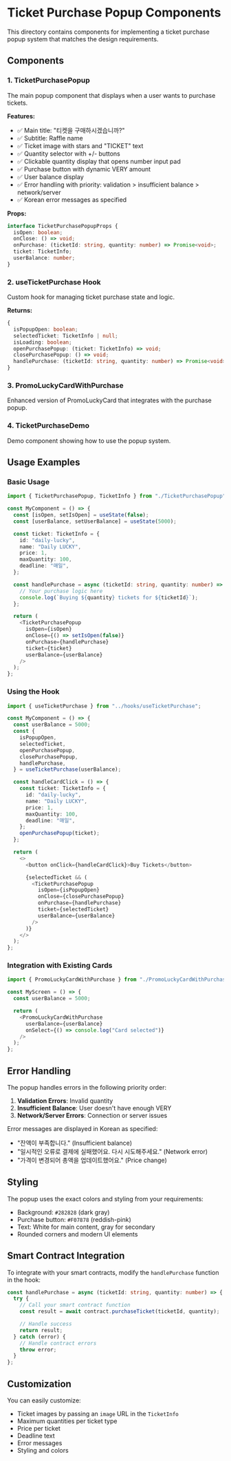 # Ticket Purchase Popup Components

This directory contains components for implementing a ticket purchase popup system that matches the design requirements.

## Components

### 1. TicketPurchasePopup

The main popup component that displays when a user wants to purchase tickets.

**Features:**

- ✅ Main title: "티켓을 구매하시겠습니까?"
- ✅ Subtitle: Raffle name
- ✅ Ticket image with stars and "TICKET" text
- ✅ Quantity selector with +/- buttons
- ✅ Clickable quantity display that opens number input pad
- ✅ Purchase button with dynamic VERY amount
- ✅ User balance display
- ✅ Error handling with priority: validation > insufficient balance > network/server
- ✅ Korean error messages as specified

**Props:**

```typescript
interface TicketPurchasePopupProps {
  isOpen: boolean;
  onClose: () => void;
  onPurchase: (ticketId: string, quantity: number) => Promise<void>;
  ticket: TicketInfo;
  userBalance: number;
}
```

### 2. useTicketPurchase Hook

Custom hook for managing ticket purchase state and logic.

**Returns:**

```typescript
{
  isPopupOpen: boolean;
  selectedTicket: TicketInfo | null;
  isLoading: boolean;
  openPurchasePopup: (ticket: TicketInfo) => void;
  closePurchasePopup: () => void;
  handlePurchase: (ticketId: string, quantity: number) => Promise<void>;
}
```

### 3. PromoLuckyCardWithPurchase

Enhanced version of PromoLuckyCard that integrates with the purchase popup.

### 4. TicketPurchaseDemo

Demo component showing how to use the popup system.

## Usage Examples

### Basic Usage

```typescript
import { TicketPurchasePopup, TicketInfo } from "./TicketPurchasePopup";

const MyComponent = () => {
  const [isOpen, setIsOpen] = useState(false);
  const [userBalance, setUserBalance] = useState(5000);

  const ticket: TicketInfo = {
    id: "daily-lucky",
    name: "Daily LUCKY",
    price: 1,
    maxQuantity: 100,
    deadline: "매일",
  };

  const handlePurchase = async (ticketId: string, quantity: number) => {
    // Your purchase logic here
    console.log(`Buying ${quantity} tickets for ${ticketId}`);
  };

  return (
    <TicketPurchasePopup
      isOpen={isOpen}
      onClose={() => setIsOpen(false)}
      onPurchase={handlePurchase}
      ticket={ticket}
      userBalance={userBalance}
    />
  );
};
```

### Using the Hook

```typescript
import { useTicketPurchase } from "../hooks/useTicketPurchase";

const MyComponent = () => {
  const userBalance = 5000;
  const {
    isPopupOpen,
    selectedTicket,
    openPurchasePopup,
    closePurchasePopup,
    handlePurchase,
  } = useTicketPurchase(userBalance);

  const handleCardClick = () => {
    const ticket: TicketInfo = {
      id: "daily-lucky",
      name: "Daily LUCKY",
      price: 1,
      maxQuantity: 100,
      deadline: "매일",
    };
    openPurchasePopup(ticket);
  };

  return (
    <>
      <button onClick={handleCardClick}>Buy Tickets</button>

      {selectedTicket && (
        <TicketPurchasePopup
          isOpen={isPopupOpen}
          onClose={closePurchasePopup}
          onPurchase={handlePurchase}
          ticket={selectedTicket}
          userBalance={userBalance}
        />
      )}
    </>
  );
};
```

### Integration with Existing Cards

```typescript
import { PromoLuckyCardWithPurchase } from "./PromoLuckyCardWithPurchase";

const MyScreen = () => {
  const userBalance = 5000;

  return (
    <PromoLuckyCardWithPurchase
      userBalance={userBalance}
      onSelect={() => console.log("Card selected")}
    />
  );
};
```

## Error Handling

The popup handles errors in the following priority order:

1. **Validation Errors**: Invalid quantity
2. **Insufficient Balance**: User doesn't have enough VERY
3. **Network/Server Errors**: Connection or server issues

Error messages are displayed in Korean as specified:

- "잔액이 부족합니다." (Insufficient balance)
- "일시적인 오류로 결제에 실패했어요. 다시 시도해주세요." (Network error)
- "가격이 변경되어 총액을 업데이트했어요." (Price change)

## Styling

The popup uses the exact colors and styling from your requirements:

- Background: `#282828` (dark gray)
- Purchase button: `#F07878` (reddish-pink)
- Text: White for main content, gray for secondary
- Rounded corners and modern UI elements

## Smart Contract Integration

To integrate with your smart contracts, modify the `handlePurchase` function in the hook:

```typescript
const handlePurchase = async (ticketId: string, quantity: number) => {
  try {
    // Call your smart contract function
    const result = await contract.purchaseTicket(ticketId, quantity);

    // Handle success
    return result;
  } catch (error) {
    // Handle contract errors
    throw error;
  }
};
```

## Customization

You can easily customize:

- Ticket images by passing an `image` URL in the `TicketInfo`
- Maximum quantities per ticket type
- Price per ticket
- Deadline text
- Error messages
- Styling and colors
